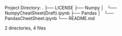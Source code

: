 Project Directory:
.
├── LICENSE
├── Numpy
│   └── NumpyCheatSheet(Draft).ipynb
├── Pandas
│   └── PandasCheetSheet.ipynb
└── README.md

2 directories, 4 files
